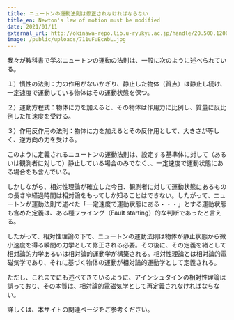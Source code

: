 ```yaml
---
title: ニュートンの運動法則は修正されなければならない
title_en: Newton's law of motion must be modified
date: 2021/01/11
external_url: http://okinawa-repo.lib.u-ryukyu.ac.jp/handle/20.500.12001/19965
image: /public/uploads/711uFuEcWbL.jpg
---
```

我々が教科書で学ぶニュートンの運動の法則は、一般に次のように述べられている。

１）慣性の法則：力の作用がないかぎり、静止した物体（質点）は静止し続け、一定速度で運動している物体はその運動状態を保つ。

２）運動方程式：物体に力を加えると、その物体は作用力に比例し、質量に反比例した加速度を受ける。

３）作用反作用の法則：物体に力を加えるとその反作用として、大きさが等しく、逆方向の力を受ける。

このように定義されるニュートンの運動法則は、設定する基準体に対して（あるいは観測者に対して）静止している場合のみでなく、、一定速度で運動状態にある場合をも含んでいる。

しかしながら、相対性理論が確立した今日、観測者に対して運動状態にあるものの長さや経過時間は相対論をもってしか知ることはできない。したがって、ニュートンが運動法則で述べた「一定速度で運動状態にある・・・」とする運動状態も含めた定義は、ある種フライング（Fault starting）的な判断であったと言える。

したがって、相対性理論の下で、ニュートンの運動法則は物体が静止状態から微小速度を得る瞬間の力学として修正される必要。その後に、その定義を緒として相対論的力学あるいは相対論的運動学が構築される。相対性理論とは相対論的電磁気学であり、それに基づく物体の運動が相対論的運動学として定義される。

ただし、これまでにも述べてきているように、アインシュタインの相対性理論は誤っており、その本質は、相対論的電磁気学として再定義されなければならない。

詳しくは、本サイトの関連ページをご参考ください。